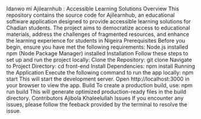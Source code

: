 Idanwo mi
Ajilearnhub : Accessible Learning Solutions
Overview
This repository contains the source code for Ajilearnhub, an educational software application designed to provide accessible learning solutions for Chadian students. The project aims to democratize access to educational materials, address the challenges of fragmented resources, and enhance the learning experience for students in Nigeira 
Prerequisites
Before you begin, ensure you have met the following requirements:
Node.js installed
npm (Node Package Manager) installed
Installation
Follow these steps to set up and run the project locally:
Clone the Repository:
git clone
Navigate to Project Directory:
cd front-end
Install Dependencies:
npm install
Running the Application
Execute the following command to run the app locally:
npm start
This will start the development server. Open http://localhost:3000 in your browser to view the app.
Build
To create a production build, use:
npm run build
This will generate optimized production-ready files in the build directory.
Contributors
Ajibola Khaleelullah
Issues
If you encounter any issues, please follow the feeback provided by the terminal to resolve the issue.
